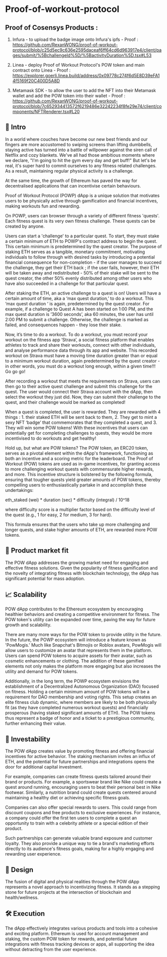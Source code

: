 # Proof-of-workout-protocol

## Proof of Cosensys Products : 
1. Infura - to upload the badge image onto Infura's ipfs - Proof : https://github.com/RexanWONG/proof-of-workout-protocol/blob/c25d5ec9c636e2595daceaf6ff64cd6d963917e4/client/pages/submit/%5BchallengeId%5D/%5BactivityDuration%5D.tsx#L53

2. Linea - deploy Proof of Workout Protocol's POW token and main contract onto Linea - Proof : https://explorer.goerli.linea.build/address/0x09778c274f6d5E8D39eFA14f5169f20C400D5A8D

3. Metamask SDK - to allow the user to add the NFT into their Metamask wallet and add the POW token into their wallet - Proof : https://github.com/RexanWONG/proof-of-workout-protocol/blob/7c652934413572f6219486e32242234f8fe29e74/client/components/NFTRenderer.tsx#L20



## 📜 Intro 
In a world where couches have become our new best friends and our fingers are more accustomed to swiping screens than lifting dumbbells, staying active has turned into a battle of willpower against the siren call of Netflix and cozy blankets. We've all had those ambitious moments where we declare, "I'm going to hit the gym every day and get buff!" But let's be real, it's super hard to commit ourselves to any fitness related challenges. As a result, maintaining regular physical activity is a challenge.

At the same time, the growth of Ethereum has paved the way for decentralised applications that can incentivise certain behaviours.

Proof of Workout Protocol (POWP) dApp is a unique solution that motivates users to be physically active through gamification and financial incentives, making workouts fun and rewarding.

On POWP, users can browser through a variety of different fitness 'quests'. Each fitness quest is its very own fitness challenge. These quests can be created by anyone.

Users can start a 'challenge' to a particular quest. To start, they must stake a certain minimum of ETH to POWP's contract address to begin the quest. This certain minimum is predetermined by the quest creator. The purpose of staking ETH serves as a tangible, monetary commitment, motivating individuals to follow through with desired tasks by introducing a potential financial consequence for non-completion - if the user manages to succeed the challenge, they get their ETH back ; if the user fails, however, their ETH will be taken away and redistributed - 50% of their stake will be sent to the quest creator, the other 50% evenly distributed among other users who have also succeeded in a challenge for that particular quest.

After staking the ETH, an active challenge to a quest is on! Users will have a certain amount of time, aka a ‘max quest duration,’ to do a workout. This ‘max quest duration ‘ is again, predetermined by the quest creator. For example, if a challenge to Quest A has been started on 1:00 PM, and the max quest duration is ’3600 seconds’, aka 60 minutes, the user has until 2:00 PM to submit a challenge. Otherwise, the challenge is marked as failed, and consequences happen - they lose their stake.

Now, it’s time to do a workout. To do a workout, you must record your workout on the fitness app ‘Strava’, a social fitness platform that enables athletes to track and share their workouts, connect with other individuals, and analyse performance data through its app and website. This recorded workout on Strava must have a moving time duration greater than or equal to a minimum workout duration, again predetermined by the quest creator - in other words, you must do a workout long enough, within a given time!!! Go go go!

After recording a workout that meets the requirements on Strava, users can then go to their active quest challenge and submit this challenge for the quest. The user would connect their Strava account with the dApp, then select the workout they just did. Now, they can submit their challenge to the quest, and their challenge would be marked as completed!

When a quest is completed, the user is rewarded. They are rewarded with 4 things : 1. their staked ETH will be sent back to them, 2. They get to mint a sexy NFT ‘badge’ that commemorates that they completed a quest, and 3. They will win some POW tokens! With these incentives that users can potentially get for completing challenges to quests, they would be more incentivised to do workouts and get healthy!

Hold up, but what are POW tokens? The POW token, an ERC20 token, serves as a pivotal element within the dApp's framework, functioning as both an incentive and a scoring metric for the leaderboard. The Proof of Workout (POW) tokens are used as in-game incentives, for granting access to more challenging workout quests with commensurate higher rewards, and more. This incentive structure is bolstered by the following formula, ensuring that tougher quests yield greater amounts of POW tokens, thereby compelling users to enthusiastically partake in and accomplish these undertakings:

eth_staked (wei) * duration (sec) * difficulty (integral) / 10^18

where difficulty score is a multiplier factor based on the difficulty level of the quest (e.g., 1 for easy, 2 for medium, 3 for hard).

This formula ensures that the users who take up more challenging and longer quests, and stake higher amounts of ETH, are rewarded more POW tokens. 

## 🎯 Product market fit
The POW dApp addresses the growing market need for engaging and effective fitness solutions. Given the popularity of fitness gamification and the novelty of integrating fitness with blockchain technology, the dApp has significant potential for mass adoption.
 
## 📈 Scalability
POW dApp contributes to the Ethereum ecosystem by encouraging healthier behaviors and creating a competitive environment for fitness. The POW token's utility can be expanded over time, paving the way for future growth and scalability.

There are many more ways for the POW token to provide utility in the future.  In the future, the POWP ecosystem will introduce a feature known as 'PowMogis.' Much like Snapchat's Bitmojis or Roblox avatars, PowMogis will allow users to customize an avatar that represents them in the platform. Users can spend POW tokens to acquire assets for their avatar, such as cosmetic enhancements or clothing. The addition of these gamified elements not only makes the platform more engaging but also increases the utility and demand for POW tokens. 

Additionally, in the long term, the POWP ecosystem envisions the establishment of a Decentralized Autonomous Organization (DAO) focused on fitness. Holding a certain minimum amount of POW tokens will be a requirement for DAO membership and voting rights. This setup creates an elite fitness club dynamic, where members are likely to be both physically fit (as they have completed numerous workout quests) and financially prosperous (having staked significant amounts of ETH). The POW tokens thus represent a badge of honor and a ticket to a prestigious community, further enhancing their value.

## 🤑 Investability
The POW dApp creates value by promoting fitness and offering financial incentives for active behavior. The staking mechanism invites an influx of ETH, and the potential for future partnerships and integrations opens the door for additional capital investment.

For example, companies can create fitness quests tailored around their brand or products. For example, a sportswear brand like Nike could create a quest around running, encouraging users to beat their personal best in Nike footwear. Similarly, a nutrition brand could create quests centered around maintaining a healthy diet or achieving specific fitness goals.

Companies can also offer special rewards to users. This could range from discount coupons and free products to exclusive experiences. For instance, a company could offer the first ten users to complete a quest an opportunity to train with a celebrity athlete or a special edition of their product.

Such partnerships can generate valuable brand exposure and customer loyalty. They also provide a unique way to tie a brand's marketing efforts directly to its audience's fitness goals, making for a highly engaging and rewarding user experience.

## 🎨 Design
The fusion of digital and physical realities through the POW dApp represents a novel approach to incentivizing fitness. It stands as a stepping stone for future projects at the intersection of blockchain and health/wellness.

## 🛠️ Execution
The dApp effectively integrates various products and tools into a cohesive and exciting platform. Ethereum is used for account management and staking, the custom POW token for rewards, and potential future integrations with fitness tracking devices or apps, all supporting the idea without detracting from the user experience.

